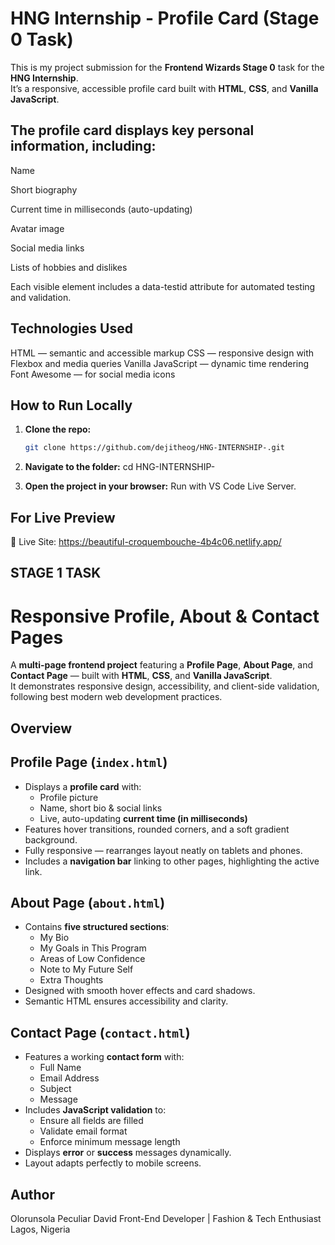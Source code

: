 #  HNG Internship - Profile Card (Stage 0 Task)

This is my project submission for the **Frontend Wizards Stage 0** task for the **HNG Internship**.  
It’s a responsive, accessible profile card built with **HTML**, **CSS**, and **Vanilla JavaScript**.

## The profile card displays key personal information, including:

Name

Short biography

Current time in milliseconds (auto-updating)

Avatar image

Social media links

Lists of hobbies and dislikes

Each visible element includes a data-testid attribute for automated testing and validation.


## Technologies Used
HTML — semantic and accessible markup
CSS — responsive design with Flexbox and media queries
Vanilla JavaScript — dynamic time rendering
Font Awesome — for social media icons



##  How to Run Locally

1. **Clone the repo:**
   ```bash
   git clone https://github.com/dejitheog/HNG-INTERNSHIP-.git
2. **Navigate to the folder:**
   cd HNG-INTERNSHIP-

3. **Open the project in your browser:**
    Run with VS Code Live Server.



## For Live Preview

🔗 Live Site: https://beautiful-croquembouche-4b4c06.netlify.app/



## STAGE 1 TASK 

#  Responsive Profile, About & Contact Pages

A **multi-page frontend project** featuring a **Profile Page**, **About Page**, and **Contact Page** — built with **HTML**, **CSS**, and **Vanilla JavaScript**.  
It demonstrates responsive design, accessibility, and client-side validation, following best modern web development practices.


##  Overview

##  Profile Page (`index.html`)
- Displays a **profile card** with:
  - Profile picture  
  - Name, short bio & social links  
  - Live, auto-updating **current time (in milliseconds)**  
- Features hover transitions, rounded corners, and a soft gradient background.  
- Fully responsive — rearranges layout neatly on tablets and phones.  
- Includes a **navigation bar** linking to other pages, highlighting the active link.


## About Page (`about.html`)
- Contains **five structured sections**:
  - My Bio  
  - My Goals in This Program  
  - Areas of Low Confidence  
  - Note to My Future Self  
  - Extra Thoughts  
- Designed with smooth hover effects and card shadows.  
- Semantic HTML ensures accessibility and clarity.

## Contact Page (`contact.html`)
- Features a working **contact form** with:
  - Full Name  
  - Email Address  
  - Subject  
  - Message  
- Includes **JavaScript validation** to:
  - Ensure all fields are filled  
  - Validate email format  
  - Enforce minimum message length  
- Displays **error** or **success** messages dynamically.  
- Layout adapts perfectly to mobile screens.



## Author

Olorunsola Peculiar David
Front-End Developer | Fashion & Tech Enthusiast 
Lagos, Nigeria
